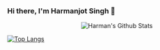 ### Hi there, I'm Harmanjot Singh 👋

<p align="center">
<img align="center" alt="Harman's Github Stats" src="https://github-readme-stats.vercel.app/api?username=Harman-12&show_icons=true&theme=algolia" />
</p>

[![Top Langs](https://github-readme-stats.vercel.app/api/top-langs/?username=Harman-12)](https://github.com/anuraghazra/github-readme-stats)

